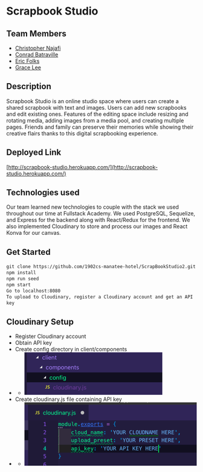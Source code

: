 # Scrapbook Studio

## Team Members
* [Christopher Najafi](https://github.com/christophernajafi)
* [Conrad Batraville](https://github.com/theradistcoder)
* [Eric Folks](https://github.com/efolks)
* [Grace Lee](https://github.com/graceleaper)

## Description
Scrapbook Studio is an online studio space where users can create a shared scrapbook with text and images. Users can add new scrapbooks and edit existing ones. Features of the editing space include resizing and rotating media, adding images from a media pool, and creating multiple pages. Friends and family can preserve their memories while showing their creative flairs thanks to this digital scrapbooking experience.

## Deployed Link
[http://scrapbook-studio.herokuapp.com/](http://scrapbook-studio.herokuapp.com/)

## Technologies used
Our team learned new technologies to couple with the stack we used throughout our time at Fullstack Academy. We used PostgreSQL, Sequelize, and Express for the backend along with React/Redux for the frontend. We also implemented Cloudinary to store and process our images and React Konva for our canvas. 

## Get Started
```
git clone https://github.com/1902cs-manatee-hotel/ScrapBookStudio2.git
npm install
npm run seed
npm start
Go to localhost:8080
To upload to Cloudinary, register a Cloudinary account and get an API key
```

## Cloudinary Setup
- Register Cloudinary account
- Obtain API key
- Create config directory in client/components
- - ![](./screenshots/config.png)
- Create cloudinary.js file containing API key
- - ![](./screenshots/cloudinary.png)